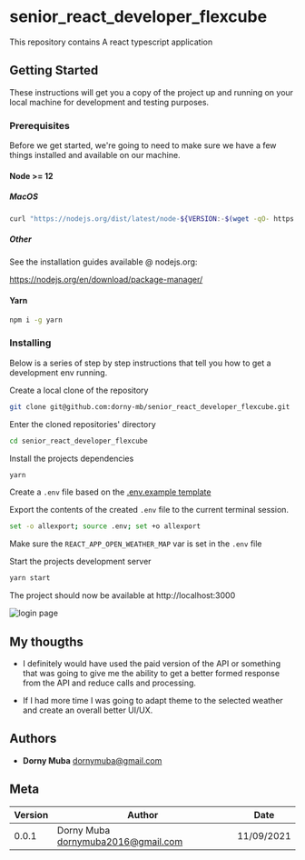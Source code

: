 # senior_react_developer_flexcube

This repository contains A react typescript application

## Getting Started

These instructions will get you a copy of the project up and running on your local machine for development and testing purposes.

### Prerequisites

Before we get started, we're going to need to make sure we have a few things installed and available on our machine.

#### Node >= 12

##### MacOS

```bash
curl "https://nodejs.org/dist/latest/node-${VERSION:-$(wget -qO- https://nodejs.org/dist/latest/ | sed -nE 's|.*>node-(.*)\.pkg</a>.*|\1|p')}.pkg" > "$HOME/Downloads/node-latest.pkg" && sudo installer -store -pkg "$HOME/Downloads/node-latest.pkg" -target "/"
```

##### Other

See the installation guides available @ nodejs.org:

https://nodejs.org/en/download/package-manager/

#### Yarn

```bash
npm i -g yarn
```

### Installing

Below is a series of step by step instructions that tell you how to get a development env running.

Create a local clone of the repository

```bash
git clone git@github.com:dorny-mb/senior_react_developer_flexcube.git
```

Enter the cloned repositories' directory

```bash
cd senior_react_developer_flexcube
```

Install the projects dependencies

```bash
yarn
```

Create a `.env` file based on the [.env.example template](.env.example)

Export the contents of the created `.env` file to the current terminal session.

```bash
set -o allexport; source .env; set +o allexport
```

Make sure the `REACT_APP_OPEN_WEATHER_MAP` var is set in the `.env` file

Start the projects development server

```bash
yarn start
```

The project should now be available at http://localhost:3000

![login page](https://i.imgur.com/N2Kv2UV.png)

## My thougths

- I definitely would have used the paid version of the API or something that was going to give me the ability to get a better formed response from the API and reduce calls and processing.

- If I had more time I was going to adapt theme to the selected weather and create an overall better UI/UX.

## Authors

- **Dorny Muba** <dornymuba@gmail.com>

## Meta

| Version | Author                               | Date       |
| ------- | ------------------------------------ | ---------- |
| 0.0.1   | Dorny Muba <dornymuba2016@gmail.com> | 11/09/2021 |
